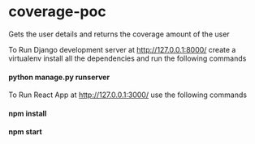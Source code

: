 # coverage-poc
Gets the user details and returns the coverage amount of the user

To Run Django development server at http://127.0.0.1:8000/ create a virtualenv install all the dependencies and run the following commands
#### python manage.py runserver

To Run React App at http://127.0.0.1:3000/ use the following commands
#### npm install
#### npm start
